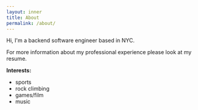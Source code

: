 ```yaml
---
layout: inner
title: About
permalink: /about/
---
```

<!-- ![Branching](/img/IMG_2384.jpg) -->

Hi, I'm a backend software engineer based in NYC. 

For more information about my professional experience please look at my resume.

**Interests:**
- sports
- rock climbing
- games/film
- music

<!-- <img src="/img/IMG_2384.jpg" alt="drawing" style="width:300px;height:400px"/> -->
